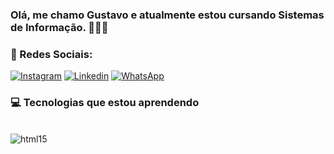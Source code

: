 ### Olá, me chamo Gustavo e atualmente estou cursando Sistemas de Informação. 🧑‍🎓👋

### 🪪 Redes Sociais: 
[![Instagram](https://img.shields.io/badge/Instagram-E4405F?style=for-the-badge&logo=instagram&logoColor=white)](https://instagram.com/gununes_s)
[![Linkedin](https://img.shields.io/badge/LinkedIn-0077B5?style=for-the-badge&logo=linkedin&logoColor=white)](https://www.linkedin.com/in/gustavo-nunes-147b42264/)
[![WhatsApp](https://img.shields.io/badge/WhatsApp-25D366?style=for-the-badge&logo=whatsapp&logoColor=white)](https://wa.me/+5547988549249)

### 💻 Tecnologias que estou aprendendo
<div style="display: inline_block"><br/>
<img align="center" alt="html15" src="https://img.shields.io/badge/Python-14354C?style=for-the-badge&logo=python&logoColor=white" />
</div>
